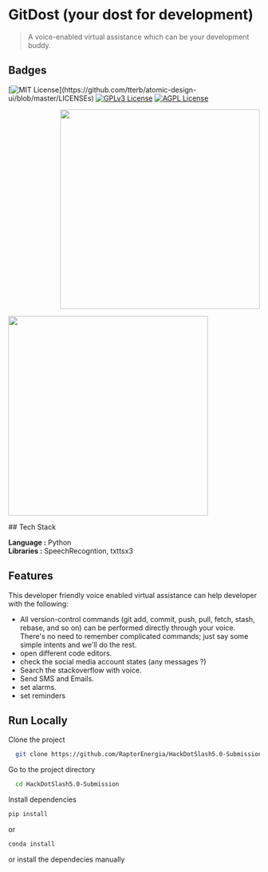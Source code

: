 
# GitDost (your dost for development)
> A voice-enabled virtual assistance which can be your development buddy.

## Badges

<!-- Add badges from somewhere like: [shields.io](https://shields.io/) -->

[![MIT License](https://img.shields.io/apm/l/atomic-design-ui.svg?)](https://github.com/tterb/atomic-design-ui/blob/master/LICENSEs)
[![GPLv3 License](https://img.shields.io/badge/License-GPL%20v3-yellow.svg)](https://opensource.org/licenses/)
[![AGPL License](https://img.shields.io/badge/license-AGPL-blue.svg)](http://www.gnu.org/licenses/agpl-3.0)
<p align="right">
  <img width="400px" src="https://user-images.githubusercontent.com/61548445/149265861-8e48318c-fd54-4a10-b2ba-b14937f722fa.JPG"/>
</p>
<p align="left">
  <img width="400px" src="https://pngimage.net/wp-content/uploads/2018/05/assistance-png.png" />
</p>
## Tech Stack

**Language :** Python \
**Libraries :**  SpeechRecogntion, txttsx3



## Features
This developer friendly voice enabled virtual assistance can help developer with the following:

- All version-control commands (git add, commit, push, pull, fetch, stash, rebase, and so on) can be performed directly through your voice. There's no need to remember complicated commands; just say some simple intents and we'll do the rest.
- open different code editors.
- check the social media account states (any messages ?)
- Search the stackoverflow with voice.
- Send SMS and Emails.
- set alarms.
- set reminders 


## Run Locally

Clone the project

```bash
  git clone https://github.com/RaptorEnergia/HackDotSlash5.0-Submission
```

Go to the project directory

```bash
  cd HackDotSlash5.0-Submission
```

Install dependencies

```bash
pip install 
```
or
```bash
conda install
```
or 
install the dependecies manually
